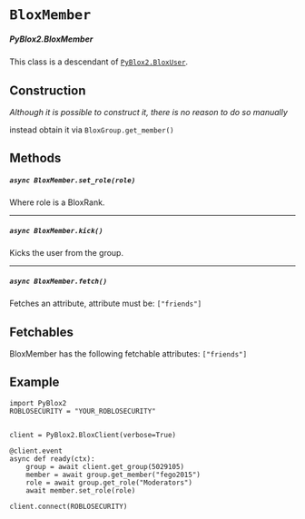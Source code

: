 # `BloxMember`
##### *PyBlox2.BloxMember*
This class is a descendant of [`PyBlox2.BloxUser`](bloxuser.md).

## Construction
*Although it is possible to construct it, there is no reason to do so manually*

instead obtain it via `BloxGroup.get_member()`
## Methods

##### `async BloxMember.set_role(role)`
Where role is a BloxRank.

---
##### `async BloxMember.kick()`
Kicks the user from the group.

---
##### `async BloxMember.fetch()`
Fetches an attribute, attribute must be: `["friends"]`

## Fetchables
BloxMember has the following fetchable attributes: `["friends"]`

## Example

```
import PyBlox2
ROBLOSECURITY = "YOUR_ROBLOSECURITY"


client = PyBlox2.BloxClient(verbose=True)

@client.event
async def ready(ctx):
    group = await client.get_group(5029105)
    member = await group.get_member("fego2015")
    role = await group.get_role("Moderators")
    await member.set_role(role)

client.connect(ROBLOSECURITY)
```